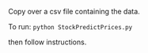 Copy over a csv file containing the data.

To run: ``` python StockPredictPrices.py ```

then follow instructions. 
